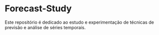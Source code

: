 # Forecast-Study
Este repositório é dedicado ao estudo e experimentação de técnicas de previsão e análise de séries temporais.
